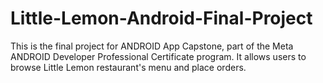 # Little-Lemon-Android-Final-Project
This is the final project for ANDROID App Capstone, part of the Meta ANDROID Developer Professional Certificate program. It allows users to browse Little Lemon restaurant's menu and place orders.
